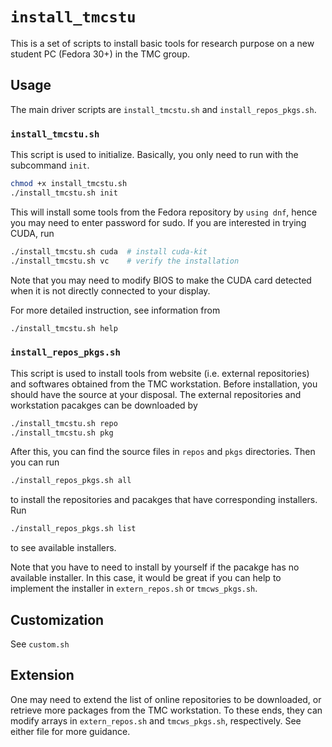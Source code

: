 # `install_tmcstu`

This is a set of scripts to install basic tools for research purpose
on a new student PC (Fedora 30+) in the TMC group.

## Usage

The main driver scripts are `install_tmcstu.sh` and `install_repos_pkgs.sh`.

### `install_tmcstu.sh`

This script is used to initialize.
Basically, you only need to run with the subcommand `init`.

```bash
chmod +x install_tmcstu.sh
./install_tmcstu.sh init
```

This will install some tools from the Fedora repository by `using dnf`,
hence you may need to enter password for sudo.
If you are interested in trying CUDA, run

```bash
./install_tmcstu.sh cuda  # install cuda-kit
./install_tmcstu.sh vc    # verify the installation
```

Note that you may need to modify BIOS to make the CUDA card detected
when it is not directly connected to your display.

For more detailed instruction, see information from

```bash
./install_tmcstu.sh help
```

### `install_repos_pkgs.sh`

This script is used to install tools from website (i.e. external repositories) and softwares obtained from the TMC workstation.
Before installation, you should have the source at your disposal.
The external repositories and workstation pacakges can be downloaded by

```bash
./install_tmcstu.sh repo
./install_tmcstu.sh pkg
```

After this, you can find the source files in `repos` and `pkgs` directories.
Then you can run

```bash
./install_repos_pkgs.sh all
```

to install the repositories and pacakges that have corresponding installers.
Run

```bash
./install_repos_pkgs.sh list
```

to see available installers.

Note that you have to need to install by yourself if the pacakge has no available installer.
In this case, it would be great if you can help to implement the installer
in `extern_repos.sh` or `tmcws_pkgs.sh`.

## Customization

See `custom.sh`

## Extension

One may need to extend the list of online repositories to be downloaded,
or retrieve more packages from the TMC workstation.
To these ends, they can modify arrays in `extern_repos.sh` and `tmcws_pkgs.sh`, respectively.
See either file for more guidance.

